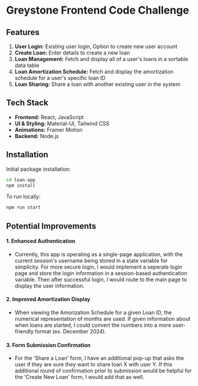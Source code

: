 # Greystone Frontend Code Challenge
## Features
1. **User Login:** Existing user login, Option to create new user account
2. **Create Loan:** Enter details to create a new loan
3. **Loan Management:** Fetch and display all of a user's loans in a sortable data table
4. **Loan Amortization Schedule:** Fetch and display the amortization schedule for a user's specific loan ID
5. **Loan Sharing:** Share a loan with another existing user in the system

## Tech Stack

- **Frontend:** React, JavaScript
- **UI & Styling:** Material-UI, Tailwind CSS
- **Animations:** Framer Motion
- **Backend:** Node.js

## Installation
Initial package installation:
```bash
cd loan-app
npm install
```
To run locally:
```bash
npm run start
```
## Potential Improvements

#### 1. Enhanced Authentication
- Currently, this app is operating as a single-page application, with the current session's username being stored in a state variable for simplicity. For more secure login, I would implement a seperate login page and store the login information in a session-based authentication variable. Then after successful login, I would route to the main page to display the user information.

#### 2. Improved Amortization Display
- When viewing the Amorization Schedule for a given Loan ID, the numerical representation of months are used. If given information about when loans are started, I could convert the numbers into a more user-friendly format (ex. December 2024).

#### 3. Form Submission Confirmation 
- For the 'Share a Loan' form, I have an additional pop-up that asks the user if they are sure they want to share loan X with user Y. If this additional round of confirmation prior to submission would be helpful for the 'Create New Loan' form, I would add that as well.
